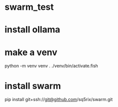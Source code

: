 # swarm_test

# install ollama

# make a venv

python -m venv venv
. ./venv/bin/activate.fish

# install swarm

pip install git+ssh://git@github.com/sq5rix/swarm.git
